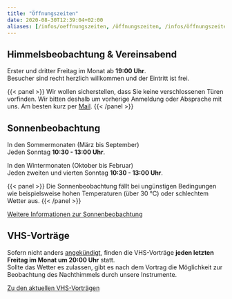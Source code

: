 ```yaml
---
title: "Öffnungszeiten"
date: 2020-08-30T12:39:04+02:00
aliases: [/infos/oeffnungszeiten, /öffnungszeiten, /infos/öffnungszeiten]
---
```


## Himmelsbeobachtung & Vereinsabend

Erster und dritter Freitag im Monat ab **19:00 Uhr**.  
Besucher sind recht herzlich willkommen und der Eintritt ist frei.

{{< panel >}}
Wir wollen sicherstellen, dass Sie keine verschlossenen Türen vorfinden. Wir bitten deshalb um vorherige Anmeldung oder Absprache mit uns. Am besten kurz per [Mail](/kontakt).
{{< /panel >}}

## Sonnenbeobachtung

In den Sommermonaten (März bis September)  
Jeden Sonntag **10:30 - 13:00 Uhr**.

In den Wintermonaten (Oktober bis Februar)  
Jeden zweiten und vierten Sonntag **10:30 - 13:00 Uhr**.

{{< panel >}}
Die Sonnenbeobachtung fällt bei ungünstigen Bedingungen wie beispielsweise hohen Temperaturen (über 30 °C) oder schlechtem Wetter aus.
{{< /panel >}}

[Weitere Informationen zur Sonnenbeobachtung](/ueber-uns/sonnenbeobachtung)

## VHS-Vorträge

Sofern nicht anders [angekündigt](/vhs), finden die VHS-Vorträge **jeden letzten Freitag im Monat um 20:00 Uhr** statt.  
Sollte das Wetter es zulassen, gibt es nach dem Vortrag die Möglichkeit zur Beobachtung des Nachthimmels durch unsere Instrumente.

[Zu den aktuellen VHS-Vorträgen](/vhs)
    